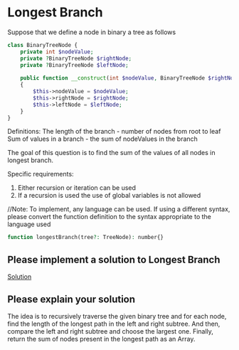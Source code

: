 # Longest Branch

Suppose that we define a node in binary a tree as follows

```php
class BinaryTreeNode {
    private int $nodeValue;
    private ?BinaryTreeNode $rightNode;
    private ?BinaryTreeNode $leftNode;
  
    public function __construct(int $nodeValue, BinaryTreeNode $rightNode = null, BinaryTreeNode $leftNode = null) 
    {
        $this->nodeValue = $nodeValue;
        $this->rightNode = $rightNode;
        $this->leftNode = $leftNode;
    }
}
```

Definitions:
The length of the branch - number of nodes from root to leaf
Sum of values in a branch - the sum of nodeValues in the branch

The goal of this question is to find the sum of the values of all nodes in longest branch.

Specific requirements:
1. Either recursion or iteration can be used
2. If a recursion is used the use of global variables is not allowed

//Note: To implement, any language can be used. If using a different syntax, please convert the function definition to the syntax appropriate to the language used

```php
function longestBranch(tree?: TreeNode): number{}
```

## Please implement a solution to Longest Branch

[Solution](./solution-01.php)

## Please explain your solution

The idea is to recursively traverse the given binary tree and for each node, 
find the length of the longest path in the left and right subtree. And then,
compare the left and right subtree and choose the largest one. 
Finally, return the sum of nodes present in the longest path as an Array.
